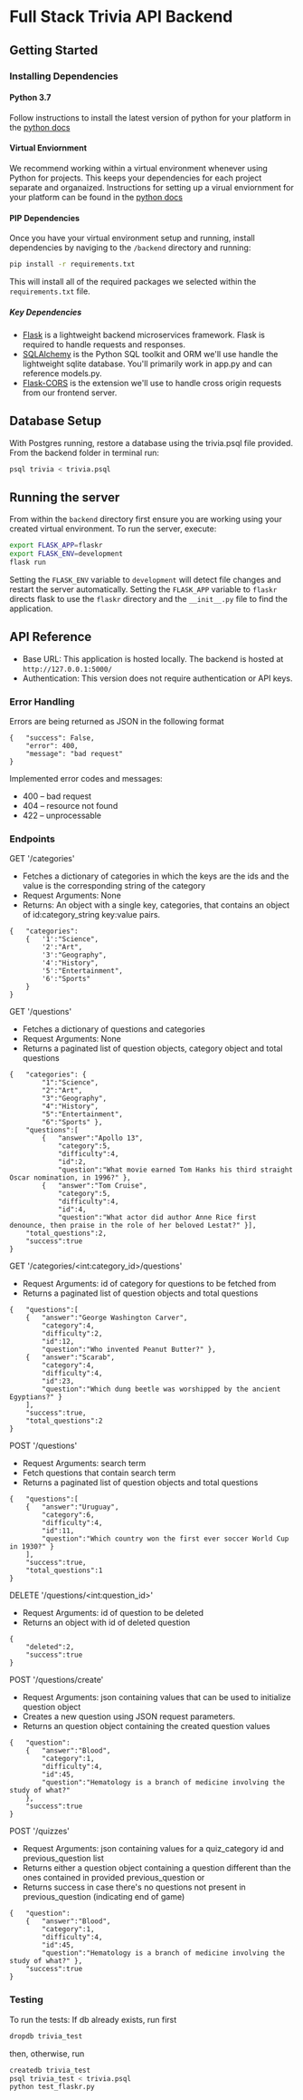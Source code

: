 # Full Stack Trivia API Backend

## Getting Started

### Installing Dependencies

#### Python 3.7

Follow instructions to install the latest version of python for your platform in the [python docs](https://docs.python.org/3/using/unix.html#getting-and-installing-the-latest-version-of-python)

#### Virtual Enviornment

We recommend working within a virtual environment whenever using Python for projects. This keeps your dependencies for each project separate and organaized. Instructions for setting up a virual enviornment for your platform can be found in the [python docs](https://packaging.python.org/guides/installing-using-pip-and-virtual-environments/)

#### PIP Dependencies

Once you have your virtual environment setup and running, install dependencies by naviging to the `/backend` directory and running:

```bash
pip install -r requirements.txt
```

This will install all of the required packages we selected within the `requirements.txt` file.

##### Key Dependencies

- [Flask](http://flask.pocoo.org/)  is a lightweight backend microservices framework. Flask is required to handle requests and responses.
- [SQLAlchemy](https://www.sqlalchemy.org/) is the Python SQL toolkit and ORM we'll use handle the lightweight sqlite database. You'll primarily work in app.py and can reference models.py. 
- [Flask-CORS](https://flask-cors.readthedocs.io/en/latest/#) is the extension we'll use to handle cross origin requests from our frontend server. 

## Database Setup
With Postgres running, restore a database using the trivia.psql file provided. From the backend folder in terminal run:
```bash
psql trivia < trivia.psql
```

## Running the server

From within the `backend` directory first ensure you are working using your created virtual environment.
To run the server, execute:

```bash
export FLASK_APP=flaskr
export FLASK_ENV=development
flask run
```

Setting the `FLASK_ENV` variable to `development` will detect file changes and restart the server automatically.
Setting the `FLASK_APP` variable to `flaskr` directs flask to use the `flaskr` directory and the `__init__.py` file to find the application. 

## API Reference

* Base URL: This application is hosted locally. The backend is hosted at `http://127.0.0.1:5000/`
* Authentication: This version does not require authentication or API keys.

### Error Handling

Errors are being returned as JSON in the following format
```
{   "success": False,
    "error": 400,
    "message": "bad request"
}
```

Implemented error codes and messages:

- 400 – bad request
- 404 – resource not found
- 422 – unprocessable

### Endpoints

GET '/categories'
- Fetches a dictionary of categories in which the keys are the ids and the value is the corresponding string of the category
- Request Arguments: None
- Returns: An object with a single key, categories, that contains an object of id:category_string key:value pairs. 
```
{   "categories":
    {   '1':"Science",
        '2':"Art",
        '3':"Geography",
        '4':"History",
        '5':"Entertainment",
        '6':"Sports"  
    }
}
```

GET '/questions'
- Fetches a dictionary of questions and categories 
- Request Arguments: None
- Returns a paginated list of question objects, category object and total questions
```
{   "categories": {
        "1":"Science",
        "2":"Art",
        "3":"Geography",
        "4":"History",
        "5":"Entertainment",
        "6":"Sports" },
    "questions":[
        {   "answer":"Apollo 13",
            "category":5,
            "difficulty":4,
            "id":2,
            "question":"What movie earned Tom Hanks his third straight Oscar nomination, in 1996?" },
        {   "answer":"Tom Cruise",
            "category":5,
            "difficulty":4,
            "id":4,
            "question":"What actor did author Anne Rice first denounce, then praise in the role of her beloved Lestat?" }],
    "total_questions":2,
    "success":true
}
```

GET '/categories/\<int:category_id>\/questions'
- Request Arguments: id of category for questions to be fetched from
- Returns a paginated list of question objects and total questions
```
{   "questions":[
    {   "answer":"George Washington Carver",
        "category":4,
        "difficulty":2,
        "id":12,
        "question":"Who invented Peanut Butter?" },
    {   "answer":"Scarab",
        "category":4,
        "difficulty":4,
        "id":23,
        "question":"Which dung beetle was worshipped by the ancient Egyptians?" }
    ],
    "success":true,
    "total_questions":2
}
```

POST '/questions'
- Request Arguments: search term
- Fetch questions that contain search term 
- Returns a paginated list of question objects and total questions

```
{   "questions":[
    {   "answer":"Uruguay",
        "category":6,
        "difficulty":4,
        "id":11,
        "question":"Which country won the first ever soccer World Cup in 1930?" }
    ],
    "success":true,
    "total_questions":1
}
```

DELETE '/questions/\<int:question_id>\'
- Request Arguments: id of question to be deleted
- Returns an object with id of deleted question 
```
{   
    "deleted":2,
    "success":true
}
```

POST '/questions/create'
- Request Arguments: json containing values that can be used to initialize question object
- Creates a new question using JSON request parameters.
- Returns an question object containing the created question values
```
{   "question":
    {   "answer":"Blood",
        "category":1,
        "difficulty":4,
        "id":45,
        "question":"Hematology is a branch of medicine involving the study of what?"
    },
    "success":true
}
```

POST '/quizzes'
- Request Arguments: json containing values for a quiz_category id and previous_question list 
- Returns either a question object containing a question different than the ones contained in provided previous_question or
- Returns success in case there's no questions not present in previous_question (indicating end of game)
```
{   "question":
    {   "answer":"Blood",
        "category":1,
        "difficulty":4,
        "id":45,
        "question":"Hematology is a branch of medicine involving the study of what?" },
    "success":true
}
```

### Testing
To run the tests:
If db already exists, run first
```bash
dropdb trivia_test
```
then, otherwise, run
```bash
createdb trivia_test
psql trivia_test < trivia.psql
python test_flaskr.py
```
